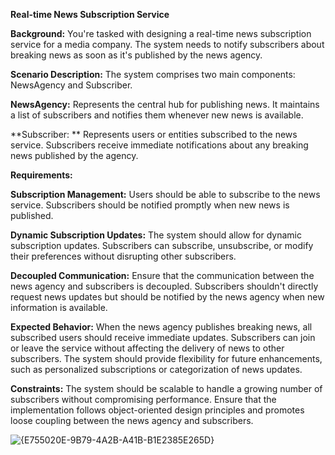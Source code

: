 **Real-time News Subscription Service**

**Background:** You're tasked with designing a real-time news subscription service for a media company. The system needs to notify subscribers about breaking news as soon as it's published by the news agency.

**Scenario Description:** The system comprises two main components: NewsAgency and Subscriber.

**NewsAgency:** Represents the central hub for publishing news. It maintains a list of subscribers and notifies them whenever new news is available.

**Subscriber: ** Represents users or entities subscribed to the news service. Subscribers receive immediate notifications about any breaking news published by the agency.

**Requirements:**

**Subscription Management:**
Users should be able to subscribe to the news service.
Subscribers should be notified promptly when new news is published.

**Dynamic Subscription Updates:**
The system should allow for dynamic subscription updates. Subscribers can subscribe, unsubscribe, or modify their preferences without disrupting other subscribers.

**Decoupled Communication:**
Ensure that the communication between the news agency and subscribers is decoupled. Subscribers shouldn't directly request news updates but should be notified by the news agency when new information is available.

**Expected Behavior:**
When the news agency publishes breaking news, all subscribed users should receive immediate updates.
Subscribers can join or leave the service without affecting the delivery of news to other subscribers.
The system should provide flexibility for future enhancements, such as personalized subscriptions or categorization of news updates.

**Constraints:**
The system should be scalable to handle a growing number of subscribers without compromising performance.
Ensure that the implementation follows object-oriented design principles and promotes loose coupling between the news agency and subscribers.

![{E755020E-9B79-4A2B-A41B-B1E2385E265D}](https://github.com/user-attachments/assets/d0ba8963-e4a0-4a49-9333-65f2f86d69e5)
